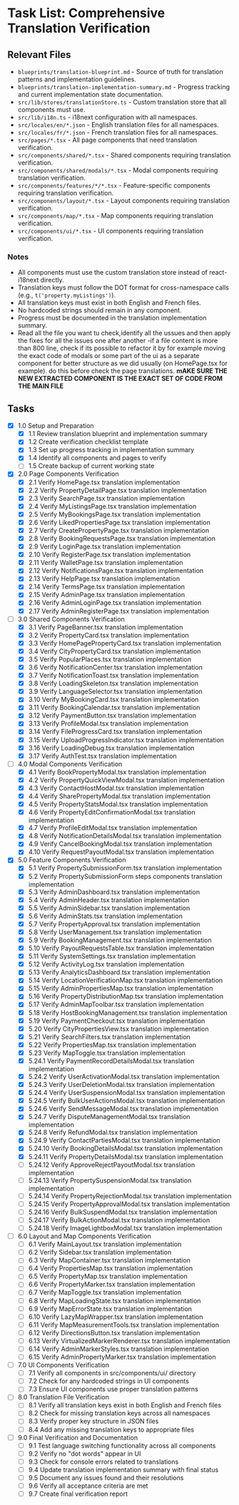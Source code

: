 # Task List: Comprehensive Translation Verification

## Relevant Files

- `blueprints/translation-blueprint.md` - Source of truth for translation patterns and implementation guidelines.
- `blueprints/translation-implementation-summary.md` - Progress tracking and current implementation state documentation.
- `src/lib/stores/translationStore.ts` - Custom translation store that all components must use.
- `src/lib/i18n.ts` - i18next configuration with all namespaces.
- `src/locales/en/*.json` - English translation files for all namespaces.
- `src/locales/fr/*.json` - French translation files for all namespaces.
- `src/pages/*.tsx` - All page components that need translation verification.
- `src/components/shared/*.tsx` - Shared components requiring translation verification.
- `src/components/shared/modals/*.tsx` - Modal components requiring translation verification.
- `src/components/features/*/*.tsx` - Feature-specific components requiring translation verification.
- `src/components/layout/*.tsx` - Layout components requiring translation verification.
- `src/components/map/*.tsx` - Map components requiring translation verification.
- `src/components/ui/*.tsx` - UI components requiring translation verification.

### Notes

- All components must use the custom translation store instead of react-i18next directly.
- Translation keys must follow the DOT format for cross-namespace calls (e.g., `t('property.myListings')`).
- All translation keys must exist in both English and French files.
- No hardcoded strings should remain in any component.
- Progress must be documented in the translation implementation summary.
- Read all the file you want tu check,identify all the ussues and then apply the fixes for all the issues one after another
-if a file content is more than 800 line, check if its possible to refactor it by for example moving the exact code of modals or some part of the ui as a separate component for better structure as we did usually (on HomePage.tsx for example). do this before check the page translations. **mAKE SURE THE NEW EXTRACTED COMPONENT IS  THE EXACT SET OF CODE FROM THE MAIN FILE**

## Tasks

- [x] 1.0 Setup and Preparation
  - [x] 1.1 Review translation blueprint and implementation summary
  - [x] 1.2 Create verification checklist template
  - [x] 1.3 Set up progress tracking in implementation summary
  - [x] 1.4 Identify all components and pages to verify
  - [ ] 1.5 Create backup of current working state

- [x] 2.0 Page Components Verification
  - [x] 2.1 Verify HomePage.tsx translation implementation
  - [x] 2.2 Verify PropertyDetailPage.tsx translation implementation
  - [x] 2.3 Verify SearchPage.tsx translation implementation
  - [x] 2.4 Verify MyListingsPage.tsx translation implementation
  - [x] 2.5 Verify MyBookingsPage.tsx translation implementation
  - [x] 2.6 Verify LikedPropertiesPage.tsx translation implementation
  - [x] 2.7 Verify CreatePropertyPage.tsx translation implementation
  - [x] 2.8 Verify BookingRequestsPage.tsx translation implementation
  - [x] 2.9 Verify LoginPage.tsx translation implementation
  - [x] 2.10 Verify RegisterPage.tsx translation implementation
  - [x] 2.11 Verify WalletPage.tsx translation implementation
  - [x] 2.12 Verify NotificationsPage.tsx translation implementation
  - [x] 2.13 Verify HelpPage.tsx translation implementation
  - [x] 2.14 Verify TermsPage.tsx translation implementation
  - [x] 2.15 Verify AdminPage.tsx translation implementation
  - [x] 2.16 Verify AdminLoginPage.tsx translation implementation
  - [x] 2.17 Verify AdminRegisterPage.tsx translation implementation

- [ ] 3.0 Shared Components Verification
  - [x] 3.1 Verify PageBanner.tsx translation implementation
  - [x] 3.2 Verify PropertyCard.tsx translation implementation
  - [x] 3.3 Verify HomePagePropertyCard.tsx translation implementation
  - [x] 3.4 Verify CityPropertyCard.tsx translation implementation
  - [x] 3.5 Verify PopularPlaces.tsx translation implementation
  - [x] 3.6 Verify NotificationCenter.tsx translation implementation
  - [x] 3.7 Verify NotificationToast.tsx translation implementation
  - [x] 3.8 Verify LoadingSkeleton.tsx translation implementation
  - [x] 3.9 Verify LanguageSelector.tsx translation implementation
  - [x] 3.10 Verify MyBookingCard.tsx translation implementation
  - [x] 3.11 Verify BookingCalendar.tsx translation implementation
  - [x] 3.12 Verify PaymentButton.tsx translation implementation
  - [x] 3.13 Verify ProfileModal.tsx translation implementation
  - [x] 3.14 Verify FileProgressCard.tsx translation implementation
  - [x] 3.15 Verify UploadProgressIndicator.tsx translation implementation
  - [x] 3.16 Verify LoadingDebug.tsx translation implementation
  - [x] 3.17 Verify AuthTest.tsx translation implementation

- [ ] 4.0 Modal Components Verification
  - [x] 4.1 Verify BookPropertyModal.tsx translation implementation
  - [x] 4.2 Verify PropertyQuickViewModal.tsx translation implementation
  - [x] 4.3 Verify ContactHostModal.tsx translation implementation
  - [x] 4.4 Verify SharePropertyModal.tsx translation implementation
  - [x] 4.5 Verify PropertyStatsModal.tsx translation implementation
  - [x] 4.6 Verify PropertyEditConfirmationModal.tsx translation implementation
  - [x] 4.7 Verify ProfileEditModal.tsx translation implementation
  - [x] 4.8 Verify NotificationDetailsModal.tsx translation implementation
  - [x] 4.9 Verify CancelBookingModal.tsx translation implementation
  - [x] 4.10 Verify RequestPayoutModal.tsx translation implementation

- [x] 5.0 Feature Components Verification
  - [x] 5.1 Verify PropertySubmissionForm.tsx translation implementation
  - [x] 5.2 Verify PropertySubmissionForm steps components translation implementation
  - [x] 5.3 Verify AdminDashboard.tsx translation implementation
  - [x] 5.4 Verify AdminHeader.tsx translation implementation
  - [x] 5.5 Verify AdminSidebar.tsx translation implementation
  - [x] 5.6 Verify AdminStats.tsx translation implementation
  - [x] 5.7 Verify PropertyApproval.tsx translation implementation
  - [x] 5.8 Verify UserManagement.tsx translation implementation
  - [x] 5.9 Verify BookingManagement.tsx translation implementation
  - [x] 5.10 Verify PayoutRequestsTable.tsx translation implementation
  - [x] 5.11 Verify SystemSettings.tsx translation implementation
  - [x] 5.12 Verify ActivityLog.tsx translation implementation
  - [x] 5.13 Verify AnalyticsDashboard.tsx translation implementation
  - [x] 5.14 Verify LocationVerificationMap.tsx translation implementation
  - [x] 5.15 Verify AdminPropertiesMap.tsx translation implementation
  - [x] 5.16 Verify PropertyDistributionMap.tsx translation implementation
  - [x] 5.17 Verify AdminMapToolbar.tsx translation implementation
  - [x] 5.18 Verify HostBookingManagement.tsx translation implementation
  - [x] 5.19 Verify PaymentCheckout.tsx translation implementation
  - [x] 5.20 Verify CityPropertiesView.tsx translation implementation
  - [x] 5.21 Verify SearchFilters.tsx translation implementation
  - [x] 5.22 Verify PropertiesMap.tsx translation implementation
  - [x] 5.23 Verify MapToggle.tsx translation implementation
  - [x] 5.24.1 Verify PaymentRecordDetailsModal.tsx translation implementation
  - [x] 5.24.2 Verify UserActivationModal.tsx translation implementation
  - [x] 5.24.3 Verify UserDeletionModal.tsx translation implementation
  - [x] 5.24.4 Verify UserSuspensionModal.tsx translation implementation
  - [x] 5.24.5 Verify BulkUserActionsModal.tsx translation implementation
  - [x] 5.24.6 Verify SendMessageModal.tsx translation implementation
  - [x] 5.24.7 Verify DisputeManagementModal.tsx translation implementation
  - [x] 5.24.8 Verify RefundModal.tsx translation implementation
  - [x] 5.24.9 Verify ContactPartiesModal.tsx translation implementation
  - [x] 5.24.10 Verify BookingDetailsModal.tsx translation implementation
  - [x] 5.24.11 Verify PropertyDetailsModal.tsx translation implementation
  - [ ] 5.24.12 Verify ApproveRejectPayoutModal.tsx translation implementation
  - [ ] 5.24.13 Verify PropertySuspensionModal.tsx translation implementation
  - [ ] 5.24.14 Verify PropertyRejectionModal.tsx translation implementation
  - [ ] 5.24.15 Verify PropertyApprovalModal.tsx translation implementation
  - [ ] 5.24.16 Verify BulkSuspendModal.tsx translation implementation
  - [ ] 5.24.17 Verify BulkActionModal.tsx translation implementation
  - [ ] 5.24.18 Verify ImageLightboxModal.tsx translation implementation

- [ ] 6.0 Layout and Map Components Verification
  - [ ] 6.1 Verify MainLayout.tsx translation implementation
  - [ ] 6.2 Verify Sidebar.tsx translation implementation
  - [ ] 6.3 Verify MapContainer.tsx translation implementation
  - [ ] 6.4 Verify PropertiesMap.tsx translation implementation
  - [ ] 6.5 Verify PropertyMap.tsx translation implementation
  - [ ] 6.6 Verify PropertyMarker.tsx translation implementation
  - [ ] 6.7 Verify MapToggle.tsx translation implementation
  - [ ] 6.8 Verify MapLoadingState.tsx translation implementation
  - [ ] 6.9 Verify MapErrorState.tsx translation implementation
  - [ ] 6.10 Verify LazyMapWrapper.tsx translation implementation
  - [ ] 6.11 Verify MapMeasurementTools.tsx translation implementation
  - [ ] 6.12 Verify DirectionsButton.tsx translation implementation
  - [ ] 6.13 Verify VirtualizedMarkerRenderer.tsx translation implementation
  - [ ] 6.14 Verify AdminMarkerStyles.tsx translation implementation
  - [ ] 6.15 Verify AdminPropertyMarker.tsx translation implementation

- [ ] 7.0 UI Components Verification
  - [ ] 7.1 Verify all components in src/components/ui/ directory
  - [ ] 7.2 Check for any hardcoded strings in UI components
  - [ ] 7.3 Ensure UI components use proper translation patterns

- [ ] 8.0 Translation File Verification
  - [ ] 8.1 Verify all translation keys exist in both English and French files
  - [ ] 8.2 Check for missing translation keys across all namespaces
  - [ ] 8.3 Verify proper key structure in JSON files
  - [ ] 8.4 Add any missing translation keys to appropriate files

- [ ] 9.0 Final Verification and Documentation
  - [ ] 9.1 Test language switching functionality across all components
  - [ ] 9.2 Verify no "dot words" appear in UI
  - [ ] 9.3 Check for console errors related to translations
  - [ ] 9.4 Update translation implementation summary with final status
  - [ ] 9.5 Document any issues found and their resolutions
  - [ ] 9.6 Verify all acceptance criteria are met
  - [ ] 9.7 Create final verification report 